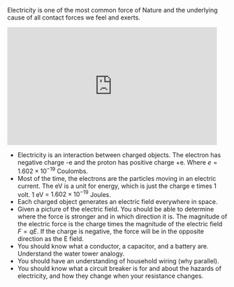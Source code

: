 Electricity is one of the most common force of Nature and the underlying cause of all contact forces we feel and exerts.
   <iframe width="480" height="270" src="https://psu.voicethread.com/app/player/?threadId=9623302" frameborder="0" allowfullscreen></iframe>

- Electricity is an interaction between charged objects. The electron has negative charge -e and the proton has positive charge +e. Where $e = 1.602\times10^{-19}$ Coulombs.
- Most of the time, the electrons are the particles moving in an electric current. The eV is a unit for energy, which is just the charge e times 1 volt. 1 eV = $1.602 \times 10^{-19}$ Joules.
- Each charged object generates an electric field everywhere in space.
- Given a picture of the electric field. You should be able to determine where the force is stronger and in which direction it is. The magnitude of the electric force is the charge times the magnitude of the electric field $F = q E$. If the charge is negative, the force will be in the opposite direction as the E field.
- You should know what a conductor, a capacitor, and a battery are. Understand the water tower analogy.
- You should have an understanding of household wiring (why parallel).
- You should know what a circuit breaker is for and about the hazards of electricity, and how they change when your resistance changes.